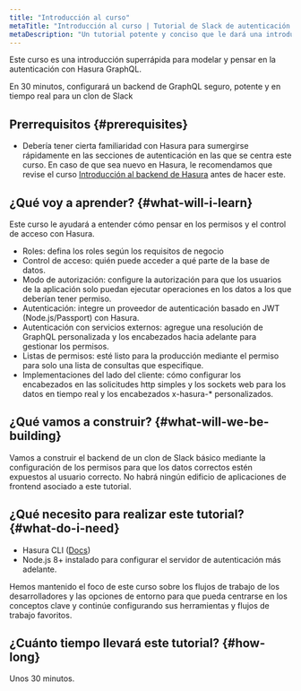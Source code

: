 ```yaml
---
title: "Introducción al curso"
metaTitle: "Introducción al curso | Tutorial de Slack de autenticación de Hasura"
metaDescription: "Un tutorial potente y conciso que le dará una introducción para configurar un backend de clon de Slack en GraphQL con un recorrido de autenticación y permisos de modelación"
---
```


Este curso es una introducción superrápida para modelar y pensar en la autenticación con Hasura GraphQL.

En 30 minutos, configurará un backend de GraphQL seguro, potente y en tiempo real para un clon de Slack

## Prerrequisitos {#prerequisites}

- Debería tener cierta familiaridad con Hasura para sumergirse rápidamente en las secciones de autenticación en las que se centra este curso. En caso de que sea nuevo en Hasura, le recomendamos que revise el curso [Introducción al backend de Hasura](https://hasura.io/learn/graphql/hasura/introduction/) antes de hacer este.

## ¿Qué voy a aprender? {#what-will-i-learn}

Este curso le ayudará a entender cómo pensar en los permisos y el control de acceso con Hasura.

- Roles: defina los roles según los requisitos de negocio
- Control de acceso: quién puede acceder a qué parte de la base de datos.
- Modo de autorización: configure la autorización para que los usuarios de la aplicación solo puedan ejecutar operaciones en los datos a los que deberían tener permiso.
- Autenticación: integre un proveedor de autenticación basado en JWT (Node.js/Passport) con Hasura.
- Autenticación con servicios externos: agregue una resolución de GraphQL personalizada y los encabezados hacia adelante para gestionar los permisos.
- Listas de permisos: esté listo para la producción mediante el permiso para solo una lista de consultas que especifique.
- Implementaciones del lado del cliente: cómo configurar los encabezados en las solicitudes http simples y los sockets web para los datos en tiempo real y los encabezados x-hasura-* personalizados.

## ¿Qué vamos a construir? {#what-will-we-be-building}

Vamos a construir el backend de un clon de Slack básico mediante la configuración de los permisos para que los datos correctos estén expuestos al usuario correcto. No habrá ningún edificio de aplicaciones de frontend asociado a este tutorial.

## ¿Qué necesito para realizar este tutorial? {#what-do-i-need}

- Hasura CLI ([Docs](https://hasura.io/docs/latest/graphql/core/hasura-cli/install-hasura-cli.html))
- Node.js 8+ instalado para configurar el servidor de autenticación más adelante.

Hemos mantenido el foco de este curso sobre los flujos de trabajo de los desarrolladores y
las opciones de entorno para que pueda centrarse en los conceptos clave y
continúe configurando sus herramientas y flujos de trabajo favoritos.

## ¿Cuánto tiempo llevará este tutorial? {#how-long}

Unos 30 minutos.
